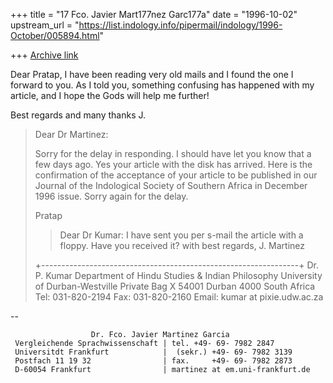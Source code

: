 +++
title = "17 Fco. Javier Mart177nez Garc177a"
date = "1996-10-02"
upstream_url = "https://list.indology.info/pipermail/indology/1996-October/005894.html"

+++
[Archive link](https://list.indology.info/pipermail/indology/1996-October/005894.html)

Dear Pratap,
I have been reading very old mails and I found the one I forward to you. 
As I told you, something confusing has happened with my article, and I
hope the Gods will help me further!

Best regards and many thanks
J.


> 
> Dear Dr Martinez:
> 
> Sorry for the delay in responding.  I should have let you know that a few
> days ago. Yes your article with the disk has arrived.  Here is the
> confirmation of the acceptance of your article to be published in our
> Journal of the Indological Society of Southern Africa in December 1996
> issue.  Sorry again for the delay.
> 
> Pratap
> 
> >Dear Dr Kumar:
> >I have sent you per s-mail the article with a floppy. Have you received
> >it?
> >with best regards,
> >J. Martinez
> 
> +----------------------------------------------------------------+
> Dr. P. Kumar
> Department of Hindu Studies & Indian Philosophy
> University of Durban-Westville
> Private Bag X 54001
> Durban
> 4000
> South Africa
> Tel: 031-820-2194
> Fax: 031-820-2160
> Email: kumar at pixie.udw.ac.za

-- 
~~~~~~~~~~~~~~~~~~~~~~~~~~~~~~~~~~~~~~~~~~~~~~~~~~~~~~~~~~~~~~~~
                  Dr. Fco. Javier Martinez Garcia
 Vergleichende Sprachwissenschaft | tel. +49- 69- 7982 2847
 Universitdt Frankfurt            |  (sekr.) +49- 69- 7982 3139
 Postfach 11 19 32                | fax.     +49- 69- 7982 2873
 D-60054 Frankfurt                | martinez at em.uni-frankfurt.de
~~~~~~~~~~~~~~~~~~~~~~~~~~~~~~~~~~~~~~~~~~~~~~~~~~~~~~~~~~~~~~~~




